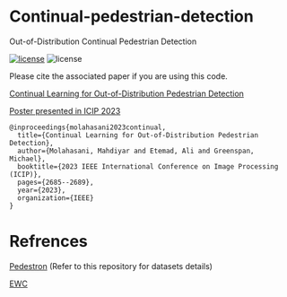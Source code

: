 # Continual-pedestrian-detection
Out-of-Distribution Continual Pedestrian Detection

[![license](https://img.shields.io/github/license/mashape/apistatus.svg?style=flat-square)](https://github.com/armiro/COVID-CXNet/blob/master/LICENSE)
![license](https://img.shields.io/badge/development-100%25-yellow?style=flat-square)

Please cite the associated paper if you are using this code.

[Continual Learning for Out-of-Distribution Pedestrian Detection](https://ieeexplore.ieee.org/abstract/document/10222758)

[Poster presented in ICIP 2023](https://ieeexplore.ieee.org/abstract/document/10222758)

```
@inproceedings{molahasani2023continual,
  title={Continual Learning for Out-of-Distribution Pedestrian Detection},
  author={Molahasani, Mahdiyar and Etemad, Ali and Greenspan, Michael},
  booktitle={2023 IEEE International Conference on Image Processing (ICIP)},
  pages={2685--2689},
  year={2023},
  organization={IEEE}
}
```
# Refrences

[Pedestron](https://github.com/hasanirtiza/Pedestron/tree/master) (Refer to this repository for datasets details)

[EWC](https://github.com/moskomule/ewc.pytorch)
